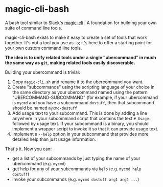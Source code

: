 # magic-cli-bash
A bash tool similar to Slack's [magic-cli](https://github.com/slackhq/magic-cli) : A foundation for building your own suite of command line tools.

magic-cli-bash exists to make it easy to create a set of tools that work together. It's not a tool you use as-is; it's here to offer a starting point for your own custom command line tools.

**The idea is to unify related tools under a single "ubercommand" in much the same way as `git`, making related tools easily discoverable.**

Building your ubercommand is trivial:

  1. Copy `magic-cli.sh` and rename it to the ubercommand you want.
  2. Create "subcommands" using the scripting language of your choice in the same directory as your ubercommand named using the pattern "UBERCOMMAND-SUBCOMMAND" (for example, if your ubercommand is `mycmd` and you have a subcommand `dostuff`,  then that subcommand should be named `mycmd-dostuff`
  3. Add usage text to your subcommand.  This is done by adding a line anywhere in your subcommand script that contains the text `# Usage: ` followed by usage text.  If your subcommand is a binary, you should implement a wrapper script to invoke it so that it can provide usage text.
  4. Implement a `--help` option in your subcommand that provides more detailed help than just usage information.

That's it.  Now you can:
  * get a list of your subcommands by just typing the name of your ubercommand (e.g. `mycmd`)
  * get help for any of your subcommands via `help` (e.g. `mycmd help dostuff`)
  * invoke your subcommands (e.g. `mycmd dostuff arg1 arg2 ...`)
